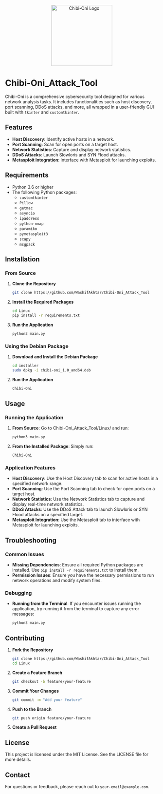 <div align="center">
  <img src="./icon.ico" alt="Chibi-Oni Logo" width="200">
</div>

# Chibi-Oni_Attack_Tool

Chibi-Oni is a comprehensive cybersecurity tool designed for various network analysis tasks. It includes functionalities such as host discovery, port scanning, DDoS attacks, and more, all wrapped in a user-friendly GUI built with `tkinter` and `customtkinter`.

## Features

- **Host Discovery**: Identify active hosts in a network.
- **Port Scanning**: Scan for open ports on a target host.
- **Network Statistics**: Capture and display network statistics.
- **DDoS Attacks**: Launch Slowloris and SYN Flood attacks.
- **Metasploit Integration**: Interface with Metasploit for launching exploits.

## Requirements

- Python 3.6 or higher
- The following Python packages:
  - `customtkinter`
  - `Pillow`
  - `getmac`
  - `asyncio`
  - `ipaddress`
  - `python-nmap`
  - `paramiko`
  - `pymetasploit3`
  - `scapy`
  - `msgpack`

## Installation

### From Source

1. **Clone the Repository**

    ```bash
    git clone https://github.com/WashifAkhtar/Chibi-Oni_Attack_Tool
    ```

2. **Install the Required Packages**

    ```bash
    cd Linux
    pip install -r requirements.txt
    ```

3. **Run the Application**

    ```bash
    python3 main.py
    ```

### Using the Debian Package

1. **Download and Install the Debian Package**

    ```bash
    cd installer
    sudo dpkg -i chibi-oni_1.0_amd64.deb
    ```

2. **Run the Application**

    ```bash
    Chibi-Oni
    ```


## Usage

### Running the Application

1. **From Source**: Go to Chibi-Oni_Attack_Tool/Linux/ and run:

    ```bash
    python3 main.py
    ```

2. **From the Installed Package**: Simply run:

    ```bash
    Chibi-Oni
    ```

### Application Features

- **Host Discovery**: Use the Host Discovery tab to scan for active hosts in a specified network range.
- **Port Scanning**: Use the Port Scanning tab to check for open ports on a target host.
- **Network Statistics**: Use the Network Statistics tab to capture and display real-time network statistics.
- **DDoS Attacks**: Use the DDoS Attack tab to launch Slowloris or SYN Flood attacks on a specified target.
- **Metasploit Integration**: Use the Metasploit tab to interface with Metasploit for launching exploits.

## Troubleshooting

### Common Issues

- **Missing Dependencies**: Ensure all required Python packages are installed. Use `pip install -r requirements.txt` to install them.
- **Permission Issues**: Ensure you have the necessary permissions to run network operations and modify system files.

### Debugging

- **Running from the Terminal**: If you encounter issues running the application, try running it from the terminal to capture any error messages:

    ```bash
    python3 main.py
    ```

## Contributing

1. **Fork the Repository**

    ```bash
    git clone https://github.com/WashifAkhtar/Chibi-Oni_Attack_Tool
    cd Linux
    ```

2. **Create a Feature Branch**

    ```bash
    git checkout -b feature/your-feature
    ```

3. **Commit Your Changes**

    ```bash
    git commit -m "Add your feature"
    ```

4. **Push to the Branch**

    ```bash
    git push origin feature/your-feature
    ```

5. **Create a Pull Request**

## License

This project is licensed under the MIT License. See the LICENSE file for more details.

## Contact

For questions or feedback, please reach out to `your-email@example.com`.



